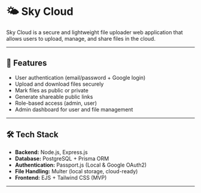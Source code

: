 # 🌤️ Sky Cloud

Sky Cloud is a secure and lightweight file uploader web application that allows users to upload, manage, and share files in the cloud.

---

## 🚀 Features

- User authentication (email/password + Google login)
- Upload and download files securely
- Mark files as public or private
- Generate shareable public links
- Role-based access (admin, user)
- Admin dashboard for user and file management

---

## 🛠️ Tech Stack

- **Backend:** Node.js, Express.js
- **Database:** PostgreSQL + Prisma ORM
- **Authentication:** Passport.js (Local & Google OAuth2)
- **File Handling:** Multer (local storage, cloud-ready)
- **Frontend:** EJS + Tailwind CSS (MVP)

---
